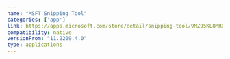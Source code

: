 ```yaml
---
name: "MSFT Snipping Tool"
categories: ['app']
link: https://apps.microsoft.com/store/detail/snipping-tool/9MZ95KL8MR0L
compatibility: native
versionFrom: "11.2209.4.0"
type: applications
---
```


